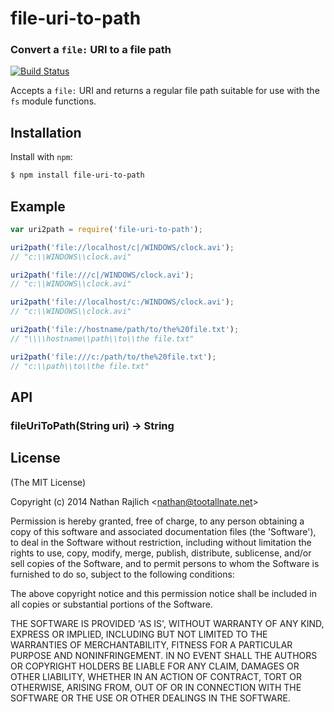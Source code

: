 file-uri-to-path
================
### Convert a `file:` URI to a file path
[![Build Status](https://travis-ci.org/TooTallNate/file-uri-to-path.svg?branch=master)](https://travis-ci.org/TooTallNate/file-uri-to-path)

Accepts a `file:` URI and returns a regular file path suitable for use with the
`fs` module functions.


Installation
------------

Install with `npm`:

``` bash
$ npm install file-uri-to-path
```


Example
-------

``` js
var uri2path = require('file-uri-to-path');

uri2path('file://localhost/c|/WINDOWS/clock.avi');
// "c:\\WINDOWS\\clock.avi"

uri2path('file:///c|/WINDOWS/clock.avi');
// "c:\\WINDOWS\\clock.avi"

uri2path('file://localhost/c:/WINDOWS/clock.avi');
// "c:\\WINDOWS\\clock.avi"

uri2path('file://hostname/path/to/the%20file.txt');
// "\\\\hostname\\path\\to\\the file.txt"

uri2path('file:///c:/path/to/the%20file.txt');
// "c:\\path\\to\\the file.txt"
```


API
---

### fileUriToPath(String uri) → String



License
-------

(The MIT License)

Copyright (c) 2014 Nathan Rajlich &lt;nathan@tootallnate.net&gt;

Permission is hereby granted, free of charge, to any person obtaining
a copy of this software and associated documentation files (the
'Software'), to deal in the Software without restriction, including
without limitation the rights to use, copy, modify, merge, publish,
distribute, sublicense, and/or sell copies of the Software, and to
permit persons to whom the Software is furnished to do so, subject to
the following conditions:

The above copyright notice and this permission notice shall be
included in all copies or substantial portions of the Software.

THE SOFTWARE IS PROVIDED 'AS IS', WITHOUT WARRANTY OF ANY KIND,
EXPRESS OR IMPLIED, INCLUDING BUT NOT LIMITED TO THE WARRANTIES OF
MERCHANTABILITY, FITNESS FOR A PARTICULAR PURPOSE AND NONINFRINGEMENT.
IN NO EVENT SHALL THE AUTHORS OR COPYRIGHT HOLDERS BE LIABLE FOR ANY
CLAIM, DAMAGES OR OTHER LIABILITY, WHETHER IN AN ACTION OF CONTRACT,
TORT OR OTHERWISE, ARISING FROM, OUT OF OR IN CONNECTION WITH THE
SOFTWARE OR THE USE OR OTHER DEALINGS IN THE SOFTWARE.
